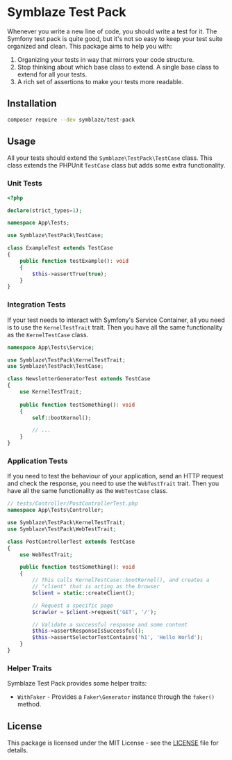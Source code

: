 # Symblaze Test Pack

Whenever you write a new line of code, you should write a test for it. The Symfony test pack is quite good,
but it's not so easy to keep your test suite organized and clean. This package aims to help you with:

1. Organizing your tests in way that mirrors your code structure.
2. Stop thinking about which base class to extend. A single base class to extend for all your tests.
3. A rich set of assertions to make your tests more readable.

## Installation

```bash
composer require --dev symblaze/test-pack
```

## Usage

All your tests should extend the `Symblaze\TestPack\TestCase` class. This class extends the PHPUnit `TestCase` class
but adds some extra functionality.

### Unit Tests

```php
<?php

declare(strict_types=1);

namespace App\Tests;

use Symblaze\TestPack\TestCase;

class ExampleTest extends TestCase
{
    public function testExample(): void
    {
        $this->assertTrue(true);
    }
}
```

### Integration Tests

If your test needs to interact with Symfony's Service Container, all you need is to use the `KernelTestTrait` trait.
Then you have all the same functionality as the `KernelTestCase` class.

```php
namespace App\Tests\Service;

use Symblaze\TestPack\KernelTestTrait;
use Symblaze\TestPack\TestCase;

class NewsletterGeneratorTest extends TestCase
{   
    use KernelTestTrait;
    
    public function testSomething(): void
    {
        self::bootKernel();

        // ...
    }
}
```

### Application Tests

If you need to test the behaviour of your application, send an HTTP request and check the response, you need
to use the `WebTestTrait` trait. Then you have all the same functionality as the `WebTestCase` class.

```php
// tests/Controller/PostControllerTest.php
namespace App\Tests\Controller;

use Symblaze\TestPack\KernelTestTrait;
use Symblaze\TestPack\WebTestTrait;

class PostControllerTest extends TestCase
{   
    use WebTestTrait;

    public function testSomething(): void
    {
        // This calls KernelTestCase::bootKernel(), and creates a
        // "client" that is acting as the browser
        $client = static::createClient();

        // Request a specific page
        $crawler = $client->request('GET', '/');

        // Validate a successful response and some content
        $this->assertResponseIsSuccessful();
        $this->assertSelectorTextContains('h1', 'Hello World');
    }
}
```

### Helper Traits

Symblaze Test Pack provides some helper traits:

- `WithFaker` - Provides a `Faker\Generator` instance through the `faker()` method.

## License

This package is licensed under the MIT License - see the [LICENSE](LICENSE) file for details.
